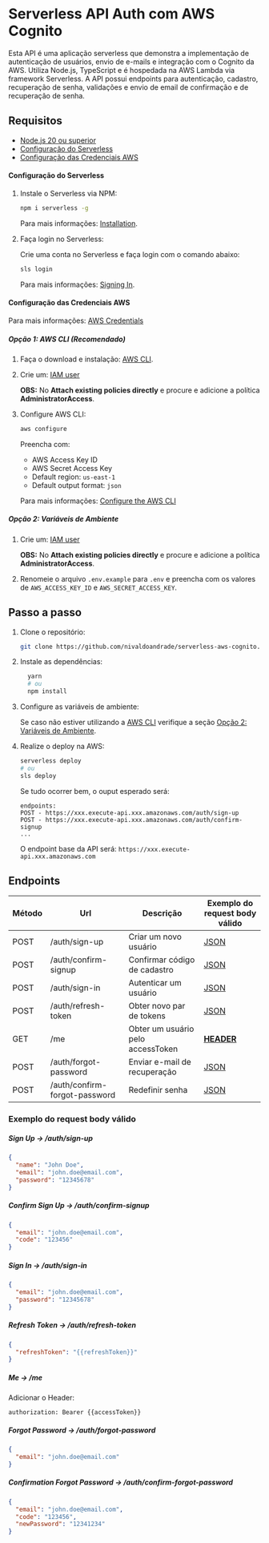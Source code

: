 # Serverless API Auth com AWS Cognito

Esta API é uma aplicação serverless que demonstra a implementação de autenticação de usuários, envio de e-mails e integração com o Cognito da AWS. Utiliza Node.js, TypeScript e é hospedada na AWS Lambda via framework Serverless. A API possui endpoints para autenticação, cadastro, recuperação de senha, validações e envio de email de confirmação e de recuperação de senha.

## **Requisitos**

- [Node.js 20 ou superior](https://nodejs.org/en/)
- [Configuração do Serverless](#configuração-do-serverless)
- [Configuração das Credenciais AWS](#configuração-das-credenciais-aws)

#### Configuração do Serverless

1. Instale o Serverless via NPM:

   ```bash
   npm i serverless -g
   ```

   Para mais informações: [Installation](https://www.serverless.com/framework/docs/getting-started#installation).

2. Faça login no Serverless:

   Crie uma conta no Serverless e faça login com o comando abaixo:

   ```bash
   sls login
   ```

   Para mais informações: [Signing In](https://www.serverless.com/framework/docs/getting-started#signing-in).

#### Configuração das Credenciais AWS

Para mais informações: [AWS Credentials](https://www.serverless.com/framework/docs/providers/aws/guide/credentials#aws-credentials)

##### **Opção 1: AWS CLI (Recomendado)**

1. Faça o download e instalação: [AWS CLI](https://docs.aws.amazon.com/cli/latest/userguide/getting-started-install.html#getting-started-install-instructions).

2. Crie um: [IAM user](https://docs.aws.amazon.com/cli/latest/userguide/cli-authentication-user.html#cli-authentication-user-create)

   **OBS:** No **Attach existing policies directly** e procure e adicione a política **AdministratorAccess**.

3. Configure AWS CLI:

   ```bash
   aws configure
   ```

   Preencha com:
   - AWS Access Key ID
   - AWS Secret Access Key
   - Default region: `us-east-1`
   - Default output format: `json`

   Para mais informações: [Configure the AWS CLI](https://docs.aws.amazon.com/cli/latest/userguide/cli-authentication-user.html#cli-authentication-user-configure.title)

##### **Opção 2: Variáveis de Ambiente**

1. Crie um: [IAM user](https://docs.aws.amazon.com/cli/latest/userguide/cli-authentication-user.html#cli-authentication-user-create)

   **OBS:** No **Attach existing policies directly** e procure e adicione a política **AdministratorAccess**.

2. Renomeie o arquivo `.env.example` para `.env` e preencha com os valores de `AWS_ACCESS_KEY_ID` e `AWS_SECRET_ACCESS_KEY`.

## Passo a passo

1. Clone o repositório:

   ```bash
   git clone https://github.com/nivaldoandrade/serverless-aws-cognito.git
   ```

2. Instale as dependências:

   ```bash
     yarn
     # ou
     npm install
   ```

3. Configure as variáveis de ambiente:

   Se caso não estiver utilizando a [AWS CLI](#opção-1-aws-clirecomendado) verifique a seção [Opção 2: Variáveis de Ambiente](#opção-2-variáveis-de-ambiente).

4. Realize o deploy na AWS:

   ```bash
   serverless deploy
   # ou
   sls deploy
   ```

   Se tudo ocorrer bem, o ouput esperado será:

   ```plaintext
   endpoints:
   POST - https://xxx.execute-api.xxx.amazonaws.com/auth/sign-up
   POST - https://xxx.execute-api.xxx.amazonaws.com/auth/confirm-signup
   ...
   ```

   O endpoint base da API será: `https://xxx.execute-api.xxx.amazonaws.com`

## Endpoints

| Método | Url                           | Descrição                         | Exemplo do request body válido                                      |
| ------ | ----------------------------- | --------------------------------- | ------------------------------------------------------------------- |
| POST   | /auth/sign-up                 | Criar um novo usuário             | [JSON](#sign-up---authsign-up)                                      |
| POST   | /auth/confirm-signup          | Confirmar código de cadastro      | [JSON](#confirm-sign-up---authconfirm-signup)                       |
| POST   | /auth/sign-in                 | Autenticar um usuário             | [JSON](#sign-in---authsign-in)                                      |
| POST   | /auth/refresh-token           | Obter novo par de tokens          | [JSON](#refresh-token---authrefresh-token)                          |
| GET    | /me                           | Obter um usuário pelo accessToken | [**HEADER**](#me---me)                                              |
| POST   | /auth/forgot-password         | Enviar e-mail de recuperação      | [JSON](#forgot-password---authforgot-password)                      |
| POST   | /auth/confirm-forgot-password | Redefinir senha                   | [JSON](#confirmation-forgot-password---authconfirm-forgot-password) |

### Exemplo do request body válido

##### Sign Up -> /auth/sign-up

```json
{
  "name": "John Doe",
  "email": "john.doe@email.com",
  "password": "12345678"
}
```

##### Confirm Sign Up -> /auth/confirm-signup

```json
{
  "email": "john.doe@email.com",
  "code": "123456"
}
```

##### Sign In -> /auth/sign-in

```json
{
  "email": "john.doe@email.com",
  "password": "12345678"
}
```

##### Refresh Token -> /auth/refresh-token

```json
{
  "refreshToken": "{{refreshToken}}"
}
```

##### Me -> /me

Adicionar o Header:

```
authorization: Bearer {{accessToken}}
```

##### Forgot Password -> /auth/forgot-password

```json
{
  "email": "john.doe@email.com"
}
```

##### Confirmation Forgot Password -> /auth/confirm-forgot-password

```json
{
  "email": "john.doe@email.com",
  "code": "123456",
  "newPassword": "12341234"
}
```
